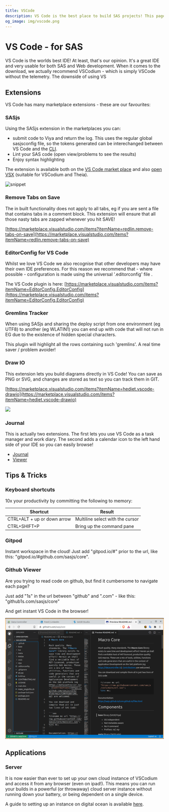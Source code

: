 ```yaml
---
title: VSCode
description: VS Code is the best place to build SAS projects! This page is full of useful tips, extensions, and other applications to help you get the most of this great IDE.
og_image: img/vscode.png
---
```


VS Code - for SAS
====================

VS Code is the worlds best IDE!  At least, that's our opinion. It's a great IDE and very usable for both SAS and Web development.  When it comes to the download, we actually recommend VSCodium - which is simply VSCode without the telemetry.  The downside of using VS

## Extensions

VS Code has many marketplace extensions - these are our favourites:

### SASjs

Using the SASjs extension in the marketplaces you can:

* submit code to Viya and return the log.  This uses the regular global sasjsconfig file, so the tokens generated can be interechanged between VS Code and the [CLI](https://cli.sasjs.io).
* Lint your SAS code (open view/problems to see the results)
* Enjoy syntax highlighting

The extension is available both on the [VS Code market place](https://marketplace.visualstudio.com/items?itemName=SASjs.sasjs-for-vscode) and also [open VSX](https://open-vsx.org/extension/sasjs/sasjs-for-vscode) (suitable for VSCodium and Theia).

![snippet](https://user-images.githubusercontent.com/4420615/111216128-4c9f4780-85d4-11eb-8284-189b7efa12b0.gif)


### Remove Tabs on Save

The in built functionality does not apply to all tabs, eg if you are sent a file that contains tabs in a comment block.  This extension will ensure that all those nasty tabs are zapped whenever you hit SAVE!

[https://marketplace.visualstudio.com/items?itemName=redlin.remove-tabs-on-save](https://marketplace.visualstudio.com/items?itemName=redlin.remove-tabs-on-save)

### EditorConfig for VS Code
Whilst we love VS Code we also recognise that other developers may have their own IDE preferences.  For this reason we recommend that - where possible - configuration is made using the universal '.editorconfig' file .

The VS Code plugin is here: [https://marketplace.visualstudio.com/items?itemName=EditorConfig.EditorConfig](https://marketplace.visualstudio.com/items?itemName=EditorConfig.EditorConfig)


### Gremlins Tracker

When using SASjs and sharing the deploy script from one environment (eg UTF8) to another (eg WLATIN1) you can end up with code that will not run in EG due to the existence of hidden special characters.

This plugin will highlight all the rows containing such 'gremlins'.  A real time saver / problem avoider!

### Draw IO

This extension lets you build diagrams directly in VS Code!  You can save as PNG or SVG, and changes are stored as text so you can track them in GIT.

[https://marketplace.visualstudio.com/items?itemName=hediet.vscode-drawio](https://marketplace.visualstudio.com/items?itemName=hediet.vscode-drawio)

![](https://i.imgur.com/uBXho4J.png)

### Journal

This is actually two extensions.  The first lets you use VS Code as a task manager and work diary.  The second adds a calendar icon to the left hand side of your IDE so you can easily browse!

* [Journal](https://marketplace.visualstudio.com/items?itemName=Pajoma.vscode-journal)
* [Viewer](https://marketplace.visualstudio.com/items?itemName=Gruntfuggly.vscode-journal-view)

## Tips & Tricks

### Keyboard shortcuts

10x your productivity by committing the following to memory:

Shortcut | Result
---|---
CTRL+ALT + up or down arrow| Multiline select with the cursor
CTRL+SHIFT+P| Bring up the command pane

### Gitpod

Instant workspace in the cloud!  Just add "gitpod.io/#" prior to the url, like this:  "gitpod.io/#github.com/sasjs/core".

### Github Viewer

Are you trying to read code on github, but find it cumbersome to navigate each page?

Just add "1s" in the url between "github" and ".com" - like this: "github1s.com/sasjs/core"

And get instant VS Code in the browser!

![sas vscode](img/vscode.png)

## Applications

### Server

It is now easier than ever to set up your own cloud instance of VSCodium and access it from any browser (even on ipad!).  This means you can run your builds in a powerful (or throwaway) cloud server instance without running down your battery, or being dependent on a single device.

A guide to setting up an instance on digital ocean is available [here](https://github.com/cdr/code-server/blob/v3.8.0/doc/guide.md).
